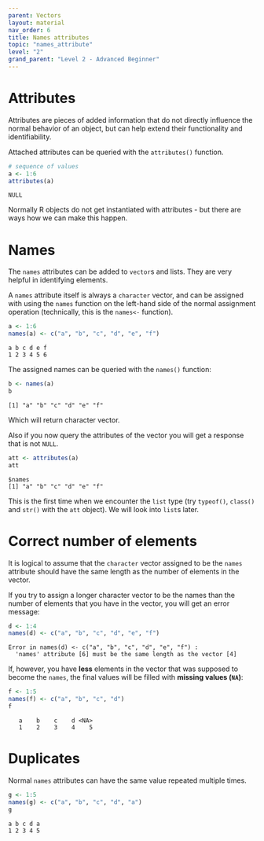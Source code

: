 ```yaml
---
parent: Vectors 
layout: material 
nav_order: 6
title: Names attributes 
topic: "names_attribute"
level: "2"
grand_parent: "Level 2 - Advanced Beginner"
---
```


# Attributes 

Attributes are pieces of added information that do not directly influence the normal behavior of an object, but can help extend their functionality and identifiability.  

Attached attributes can be queried with the `attributes()` function.

```R
# sequence of values
a <- 1:6
attributes(a)
```
```
NULL
```

Normally R objects do not get instantiated with attributes - but there are ways how we can make this happen.

# Names

The `names` attributes can be added to `vector`s and lists. They are very helpful in identifying elements. 

A `names` attribute itself is always a `character` vector, and can be assigned with using  the `names` function on the left-hand side of the normal assignment operation (technically, this is the `names<-` function).

```R
a <- 1:6
names(a) <- c("a", "b", "c", "d", "e", "f")
```
```
a b c d e f 
1 2 3 4 5 6
```

The assigned names can be queried with the `names()` function:

```R
b <- names(a)
b
```
```
[1] "a" "b" "c" "d" "e" "f"
```

Which will return character vector.

Also if you now query the attributes of the vector you will get a response that is not `NULL`.

```R
att <- attributes(a)
att
```
```
$names
[1] "a" "b" "c" "d" "e" "f"
```

This is the first time when we encounter the `list` type (try `typeof()`, `class()` and `str()` with the `att` object). We will look into `list`s later.

# Correct number of elements

It is logical to assume that the `character` vector assigned to be the `names` attribute should have the same length as the number of elements in the vector.

If you try to assign a longer character vector to be the names than the number of elements that you have in the vector, you will get an error message:

```R
d <- 1:4
names(d) <- c("a", "b", "c", "d", "e", "f")
```
```
Error in names(d) <- c("a", "b", "c", "d", "e", "f") : 
  'names' attribute [6] must be the same length as the vector [4]
```

If, however, you have **less** elements in the vector that was supposed to become the `names`, the final values will be filled with **missing values (`NA`)**:

```R
f <- 1:5
names(f) <- c("a", "b", "c", "d")
f
```
```
   a    b    c    d <NA> 
   1    2    3    4    5 

```

# Duplicates

Normal `names` attributes can have the same value repeated multiple times.

```R
g <- 1:5
names(g) <- c("a", "b", "c", "d", "a")
g
```
```
a b c d a 
1 2 3 4 5 
```





